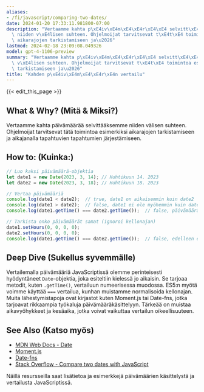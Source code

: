 ```yaml
---
aliases:
- /fi/javascript/comparing-two-dates/
date: 2024-01-20 17:33:11.981800-07:00
description: "Vertaamme kahta p\xE4iv\xE4m\xE4\xE4r\xE4\xE4 selvitt\xE4\xE4ksemme\
  \ niiden v\xE4lisen suhteen. Ohjelmoijat tarvitsevat t\xE4t\xE4 toimintoa esimerkiksi\
  \ aikarajojen tarkistamiseen ja\u2026"
lastmod: 2024-02-18 23:09:08.049326
model: gpt-4-1106-preview
summary: "Vertaamme kahta p\xE4iv\xE4m\xE4\xE4r\xE4\xE4 selvitt\xE4\xE4ksemme niiden\
  \ v\xE4lisen suhteen. Ohjelmoijat tarvitsevat t\xE4t\xE4 toimintoa esimerkiksi aikarajojen\
  \ tarkistamiseen ja\u2026"
title: "Kahden p\xE4iv\xE4m\xE4\xE4r\xE4n vertailu"
---
```


{{< edit_this_page >}}

## What & Why? (Mitä & Miksi?)
Vertaamme kahta päivämäärää selvittääksemme niiden välisen suhteen. Ohjelmoijat tarvitsevat tätä toimintoa esimerkiksi aikarajojen tarkistamiseen ja aikajanalla tapahtuvien tapahtumien järjestämiseen.

## How to: (Kuinka:)
```javascript
// Luo kaksi päivämäärä-objektia
let date1 = new Date(2023, 3, 14); // Huhtikuun 14. 2023
let date2 = new Date(2023, 3, 18); // Huhtikuun 18. 2023

// Vertaa päivämääriä
console.log(date1 < date2);  // true, date1 on aikaisemmin kuin date2
console.log(date1 > date2);  // false, date1 ei ole myöhemmin kuin date2
console.log(date1.getTime() === date2.getTime());  // false, päivämäärät eivät ole samat

// Tarkista onko päivämäärät samat (ignoroi kellonajan)
date1.setHours(0, 0, 0, 0);
date2.setHours(0, 0, 0, 0);
console.log(date1.getTime() === date2.getTime());  // false, edelleen eri päivämäärät
```

## Deep Dive (Sukellus syvemmälle)
Vertailemalla päivämääriä JavaScriptissä olemme perinteisesti hyödyntäneet `Date`-objektia, joka esiteltiin kielessä jo aikaisin. Se tarjoaa metodit, kuten `.getTime()`, vertailuun numeerisessa muodossa. ES5:n myötä voimme käyttää `===` vertailua, kunhan muistamme normalisoida kellonajan. Muita lähestymistapoja ovat kirjastot kuten Moment.js tai Date-fns, jotka tarjoavat rikkaampia työkaluja päivämääräkäsittelyyn. Tärkeää on muistaa aikavyöhykkeet ja kesäaika, jotka voivat vaikuttaa vertailun oikeellisuuteen.

## See Also (Katso myös)
- [MDN Web Docs - Date](https://developer.mozilla.org/en-US/docs/Web/JavaScript/Reference/Global_Objects/Date)
- [Moment.js](https://momentjs.com/)
- [Date-fns](https://date-fns.org/)
- [Stack Overflow - Compare two dates with JavaScript](https://stackoverflow.com/questions/492994/compare-two-dates-with-javascript)

Näillä resursseilla saat lisätietoa ja esimerkkejä päivämäärien käsittelystä ja vertailusta JavaScriptissä.
